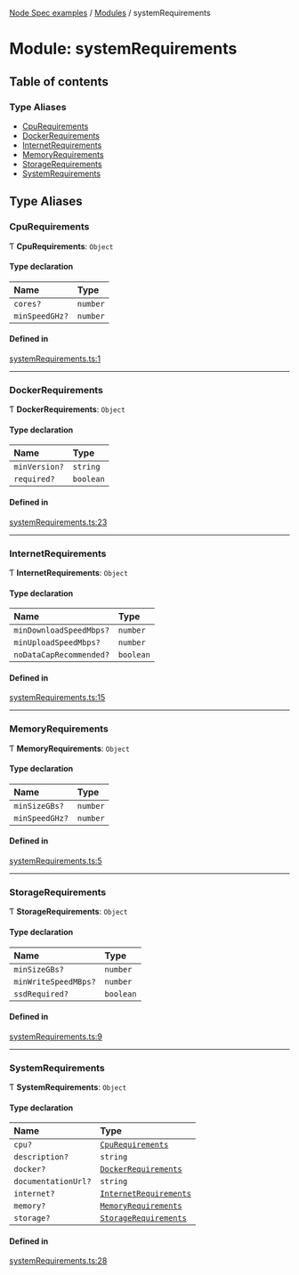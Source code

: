 [Node Spec examples](../index.md) / [Modules](../modules.md) / systemRequirements

# Module: systemRequirements

## Table of contents

### Type Aliases

- [CpuRequirements](systemRequirements.md#cpurequirements)
- [DockerRequirements](systemRequirements.md#dockerrequirements)
- [InternetRequirements](systemRequirements.md#internetrequirements)
- [MemoryRequirements](systemRequirements.md#memoryrequirements)
- [StorageRequirements](systemRequirements.md#storagerequirements)
- [SystemRequirements](systemRequirements.md#systemrequirements)

## Type Aliases

### CpuRequirements

Ƭ **CpuRequirements**: `Object`

#### Type declaration

| Name | Type |
| :------ | :------ |
| `cores?` | `number` |
| `minSpeedGHz?` | `number` |

#### Defined in

[systemRequirements.ts:1](https://github.com/NiceNode/nice-node/blob/b73322de/src/common/systemRequirements.ts#L1)

___

### DockerRequirements

Ƭ **DockerRequirements**: `Object`

#### Type declaration

| Name | Type |
| :------ | :------ |
| `minVersion?` | `string` |
| `required?` | `boolean` |

#### Defined in

[systemRequirements.ts:23](https://github.com/NiceNode/nice-node/blob/b73322de/src/common/systemRequirements.ts#L23)

___

### InternetRequirements

Ƭ **InternetRequirements**: `Object`

#### Type declaration

| Name | Type |
| :------ | :------ |
| `minDownloadSpeedMbps?` | `number` |
| `minUploadSpeedMbps?` | `number` |
| `noDataCapRecommended?` | `boolean` |

#### Defined in

[systemRequirements.ts:15](https://github.com/NiceNode/nice-node/blob/b73322de/src/common/systemRequirements.ts#L15)

___

### MemoryRequirements

Ƭ **MemoryRequirements**: `Object`

#### Type declaration

| Name | Type |
| :------ | :------ |
| `minSizeGBs?` | `number` |
| `minSpeedGHz?` | `number` |

#### Defined in

[systemRequirements.ts:5](https://github.com/NiceNode/nice-node/blob/b73322de/src/common/systemRequirements.ts#L5)

___

### StorageRequirements

Ƭ **StorageRequirements**: `Object`

#### Type declaration

| Name | Type |
| :------ | :------ |
| `minSizeGBs?` | `number` |
| `minWriteSpeedMBps?` | `number` |
| `ssdRequired?` | `boolean` |

#### Defined in

[systemRequirements.ts:9](https://github.com/NiceNode/nice-node/blob/b73322de/src/common/systemRequirements.ts#L9)

___

### SystemRequirements

Ƭ **SystemRequirements**: `Object`

#### Type declaration

| Name | Type |
| :------ | :------ |
| `cpu?` | [`CpuRequirements`](systemRequirements.md#cpurequirements) |
| `description?` | `string` |
| `docker?` | [`DockerRequirements`](systemRequirements.md#dockerrequirements) |
| `documentationUrl?` | `string` |
| `internet?` | [`InternetRequirements`](systemRequirements.md#internetrequirements) |
| `memory?` | [`MemoryRequirements`](systemRequirements.md#memoryrequirements) |
| `storage?` | [`StorageRequirements`](systemRequirements.md#storagerequirements) |

#### Defined in

[systemRequirements.ts:28](https://github.com/NiceNode/nice-node/blob/b73322de/src/common/systemRequirements.ts#L28)
